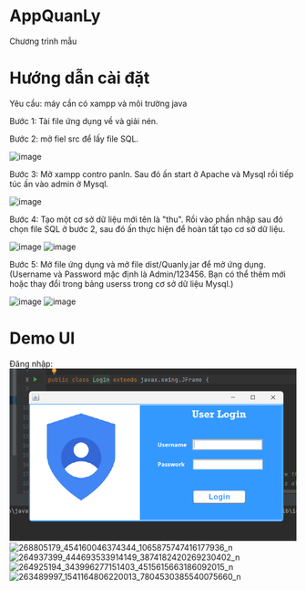 # AppQuanLy
Chương trình mẫu

# Hướng dẫn cài đặt

Yêu cầu: máy cần có xampp và môi trường java

Bước 1: Tài file ứng dụng về và giải nén.

Bước 2: mở fiel src để lấy file SQL.

![image](https://user-images.githubusercontent.com/93861138/147481242-eebe20a2-b73d-481d-b44e-85e79392fd00.png)


Bước 3: Mở xampp contro panln. Sau đó ấn start ở  Apache và Mysql rồi tiếp túc ấn vào admin ở Mysql. 

![image](https://user-images.githubusercontent.com/93861138/147481202-fa73becb-908e-4084-8cb7-c9a1f0e50f25.png)


Bước 4: Tạo một cơ sở dữ liệu mới tên là "thu". Rồi vào phần nhập sau đó chọn file SQL  ở bước 2, sau đó ấn thực hiện để hoàn tất tạo cơ sở dữ liệu. 

![image](https://user-images.githubusercontent.com/93861138/147481020-64941226-2f37-423d-bbb1-ba8a134b6522.png)
![image](https://user-images.githubusercontent.com/93861138/147481096-55c6e0f2-22b7-4691-bbef-c82457d104b4.png)


Bước 5: Mở file ứng dụng và mở file dist/Quanly.jar để mở ứng dụng.(Username và Password mặc định là Admin/123456. Bạn có thể thêm mới hoặc thay đổi trong bảng userss trong cơ sở dữ liệu Mysql.)

![image](https://user-images.githubusercontent.com/93861138/147481788-8b339d5d-a78c-4f45-b2de-fe22c2f55e5b.png)
![image](https://user-images.githubusercontent.com/93861138/147481557-6bca6320-da52-474e-b80b-e5a971f2b4a3.png)


# Demo UI
Đăng nhập:
![268805179_454160046374344_1065875747416177936_n](https://github.com/w32polip/QuanLyKhaiBao/blob/master/src/Icon/Dang_nhap.png?raw=true)
![268805179_454160046374344_1065875747416177936_n](https://user-images.githubusercontent.com/93861138/147480742-5f6d8f91-9376-4f14-8bbb-36460748406b.png)
![264937399_444693533914149_3874182420269230402_n](https://user-images.githubusercontent.com/93861138/147480751-43fe7cc2-459d-41c1-88a4-36cba1318492.png)
![264925194_343996277151403_4515615663186092015_n](https://user-images.githubusercontent.com/93861138/147480765-b4726c5d-1e8d-41e3-b3dd-da2b10fec55d.png)
![263489997_1541164806220013_7804530385540075660_n](https://user-images.githubusercontent.com/93861138/147480770-2b8953eb-dbf8-445e-b190-b496906a3a30.png)
